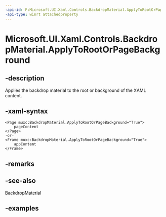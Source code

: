 ```yaml
---
-api-id: P:Microsoft.UI.Xaml.Controls.BackdropMaterial.ApplyToRootOrPageBackground
-api-type: winrt attachedproperty
---
```


# Microsoft.UI.Xaml.Controls.BackdropMaterial.ApplyToRootOrPageBackground

<!--
see GetApplyToRootOrPageBackground, and SetApplyToRootOrPageBackground
-->


## -description

Applies the backdrop material to the root or background of the XAML content.

## -xaml-syntax

```xaml
<Page muxc:BackdropMaterial.ApplyToRootOrPageBackground="True">
    pageContent
</Page>
-or-
<Frame muxc:BackdropMaterial.ApplyToRootOrPageBackground="True">
    appContent
</Frame>
```

## -remarks

## -see-also

[BackdropMaterial](backdropmaterial.md)

## -examples
